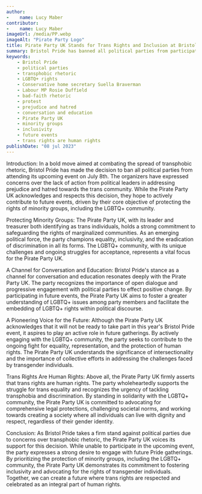 ```yaml
---
author:
-    name: Lucy Maber
contributor:
-    name: Lucy Maber
imageUrl: /media/PP.webp
imageAlt: "Pirate Party Logo"
title: Pirate Party UK Stands for Trans Rights and Inclusion at Bristol Pride
summary: Bristol Pride has banned all political parties from participating in their event, citing concerns about transphobic rhetoric and the lack of action from political leaders. The Pirate Party UK, whose leader and treasurer are trans individuals, supports this decision and expresses a commitment to protecting minority groups, including the LGBTQ+ community. While they are unable to participate this year, they aspire to engage in future events to foster understanding and embed LGBTQ+ rights within political discourse. The party emphasizes that trans rights are human rights and advocates for equality, representation, and the eradication of discrimination.
keywords: 
    - Bristol Pride
    - political parties
    - transphobic rhetoric
    - LGBTQ+ rights
    - Conservative home secretary Suella Braverman
    - Labour MP Rosie Duffield
    - bad-faith rhetoric
    - protest
    - prejudice and hatred
    - conversation and education
    - Pirate Party UK
    - minority groups
    - inclusivity
    - future events
    - trans rights are human rights
publishDate: "08 jul 2023"
---
```


Introduction:
In a bold move aimed at combating the spread of transphobic rhetoric, Bristol Pride has made the decision to ban all political parties from attending its upcoming event on July 8th. The organizers have expressed concerns over the lack of action from political leaders in addressing prejudice and hatred towards the trans community. While the Pirate Party UK acknowledges and respects this decision, they hope to actively contribute to future events, driven by their core objective of protecting the rights of minority groups, including the LGBTQ+ community.

Protecting Minority Groups:
The Pirate Party UK, with its leader and treasurer both identifying as trans individuals, holds a strong commitment to safeguarding the rights of marginalized communities. As an emerging political force, the party champions equality, inclusivity, and the eradication of discrimination in all its forms. The LGBTQ+ community, with its unique challenges and ongoing struggles for acceptance, represents a vital focus for the Pirate Party UK.

A Channel for Conversation and Education:
Bristol Pride's stance as a channel for conversation and education resonates deeply with the Pirate Party UK. The party recognizes the importance of open dialogue and progressive engagement with political parties to effect positive change. By participating in future events, the Pirate Party UK aims to foster a greater understanding of LGBTQ+ issues among party members and facilitate the embedding of LGBTQ+ rights within political discourse.

A Pioneering Voice for the Future:
Although the Pirate Party UK acknowledges that it will not be ready to take part in this year's Bristol Pride event, it aspires to play an active role in future gatherings. By actively engaging with the LGBTQ+ community, the party seeks to contribute to the ongoing fight for equality, representation, and the protection of human rights. The Pirate Party UK understands the significance of intersectionality and the importance of collective efforts in addressing the challenges faced by transgender individuals.

Trans Rights Are Human Rights:
Above all, the Pirate Party UK firmly asserts that trans rights are human rights. The party wholeheartedly supports the struggle for trans equality and recognizes the urgency of tackling transphobia and discrimination. By standing in solidarity with the LGBTQ+ community, the Pirate Party UK is committed to advocating for comprehensive legal protections, challenging societal norms, and working towards creating a society where all individuals can live with dignity and respect, regardless of their gender identity.

Conclusion:
As Bristol Pride takes a firm stand against political parties due to concerns over transphobic rhetoric, the Pirate Party UK voices its support for this decision. While unable to participate in the upcoming event, the party expresses a strong desire to engage with future Pride gatherings. By prioritizing the protection of minority groups, including the LGBTQ+ community, the Pirate Party UK demonstrates its commitment to fostering inclusivity and advocating for the rights of transgender individuals. Together, we can create a future where trans rights are respected and celebrated as an integral part of human rights.
